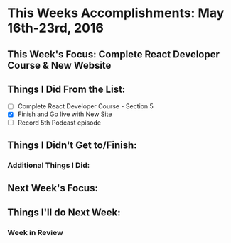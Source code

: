 # This Weeks Accomplishments: May 16th-23rd, 2016

## This Week's Focus: Complete React Developer Course & New Website

## Things I Did From the List:
- [ ] Complete React Developer Course - Section 5
- [x] Finish and Go live with New Site
- [ ] Record 5th Podcast episode

## Things I Didn't Get to/Finish:

### Additional Things I Did:

## Next Week's Focus:

## Things I'll do Next Week:

### Week in Review
